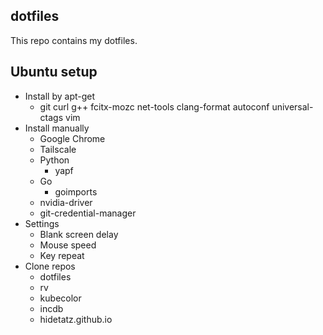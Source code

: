 ## dotfiles

This repo contains my dotfiles.

## Ubuntu setup

* Install by apt-get
  - git curl g++ fcitx-mozc net-tools clang-format autoconf universal-ctags vim
* Install manually
  - Google Chrome
  - Tailscale
  - Python
    - yapf
  - Go
    - goimports
  - nvidia-driver
  - git-credential-manager
* Settings
  - Blank screen delay
  - Mouse speed
  - Key repeat
* Clone repos
  - dotfiles
  - rv
  - kubecolor
  - incdb
  - hidetatz.github.io
